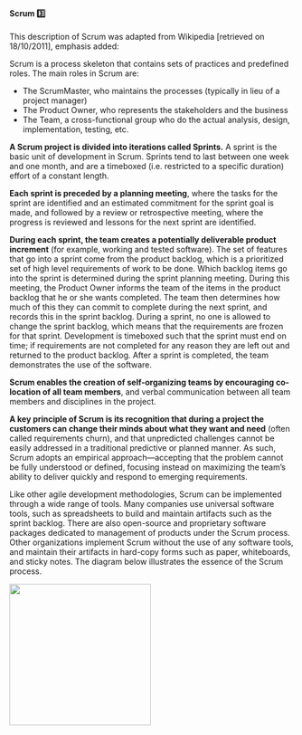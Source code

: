 <link rel="stylesheet" href="{{baseUrl}}/css/textbook.css">

<div class="website-content">

<div id="title">

#### Scrum :three:

</div>

<div id="body">

This description of Scrum was adapted from Wikipedia [retrieved on 18/10/2011], emphasis added:

<tip-box>
Scrum is a process skeleton that contains sets of practices and predefined roles. The main roles in Scrum are:

* The ScrumMaster, who maintains the processes (typically in lieu of a project manager)
* The Product Owner, who represents the stakeholders and the business
* The Team, a cross-functional group who do the actual analysis, design, implementation, testing, etc.

**A Scrum project is divided into iterations called Sprints.** A sprint is the basic unit of development in Scrum. Sprints tend to last between one week and one month, and are a timeboxed (i.e. restricted to a specific duration) effort of a constant length.

**Each sprint is preceded by a planning meeting**, where the tasks for the sprint are identified and an estimated commitment for the sprint goal is made, and followed by a review or retrospective meeting, where the progress is reviewed and lessons for the next sprint are identified.

**During each sprint, the team creates a potentially deliverable product increment** (for example, working and tested software). The set of features that go into a sprint come from the product backlog, which is a prioritized set of high level requirements of work to be done. Which backlog items go into the sprint is determined during the sprint planning meeting. During this meeting, the Product Owner informs the team of the items in the product backlog that he or she wants completed. The team then determines how much of this they can commit to complete during the next sprint, and records this in the sprint backlog. During a sprint, no one is allowed to change the sprint backlog, which means that the requirements are frozen for that sprint. Development is timeboxed such that the sprint must end on time; if requirements are not completed for any reason they are left out and returned to the product backlog. After a sprint is completed, the team demonstrates the use of the software.

**Scrum enables the creation of self-organizing teams by encouraging co-location of all team members**, and verbal communication between all team members and disciplines in the project.

**A key principle of Scrum is its recognition that during a project the customers can change their minds about what they want and need** (often called requirements churn), and that unpredicted challenges cannot be easily addressed in a traditional predictive or planned manner. As such, Scrum adopts an empirical approach—accepting that the problem cannot be fully understood or defined, focusing instead on maximizing the team’s ability to deliver quickly and respond to emerging requirements.

Like other agile development methodologies, Scrum can be implemented through a wide range of tools. Many companies use universal software tools, such as spreadsheets to build and maintain artifacts such as the sprint backlog. There are also open-source and proprietary software packages dedicated to management of products under the Scrum process. Other organizations implement Scrum without the use of any software tools, and maintain their artifacts in hard-copy forms such as paper, whiteboards, and sticky notes. The diagram below illustrates the essence of the Scrum process.

<img src="{{baseUrl}}/processModels/exampleProcessModels/scrum/images/diagram.png" height="250" />
<p/>

</tip-box>

</div>

<div id="extras">
</div>

</div>
